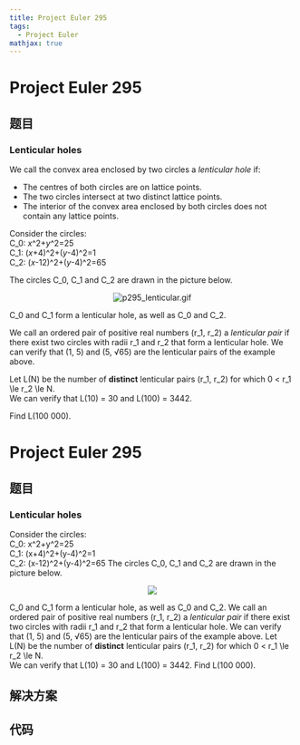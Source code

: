 ```yaml
---
title: Project Euler 295
tags:
  - Project Euler
mathjax: true
---
```

<escape><!-- more --></escape>
    
# Project Euler 295
## 题目
### Lenticular holes

We call the convex area enclosed by two circles a <i>lenticular hole</i> if:
<ul><li>The centres of both circles are on lattice points.</li>
<li>The two circles intersect at two distinct lattice points.</li>
<li>The interior of the convex area enclosed by both circles does not contain any lattice points.
</li>
</ul>Consider the circles:<br />
C_0: <var>x</var>^2+<var>y</var>^2=25<br />
C_1: (<var>x</var>+4)^2+(<var>y</var>-4)^2=1<br />
C_2: (<var>x</var>-12)^2+(<var>y</var>-4)^2=65


The circles C_0, C_1 and C_2 are drawn in the picture below.
<div align="center"><img src="project/images/p295_lenticular.gif" alt="p295_lenticular.gif" /></div>

C_0 and C_1 form a lenticular hole, as well as C_0 and C_2.

We call an ordered pair of positive real numbers (r_1, r_2) a <i>lenticular pair</i> if there exist two circles with radii r_1 and r_2 that form a lenticular hole.
We can verify that (1, 5) and (5, √65) are the lenticular pairs of the example above.

Let L(N) be the number of <b>distinct</b> lenticular pairs (r_1, r_2) for which 0 < r_1 \le r_2 \le N.<br />
We can verify that L(10) = 30 and L(100) = 3442.

Find L(100 000).















# Project Euler 295
## 题目
### Lenticular holes

Consider the circles:<br>C_0: x^2+y^2=25<br>C_1: (x+4)^2+(y-4)^2=1<br>C_2: (x-12)^2+(y-4)^2=65
The circles C_0, C_1 and C_2 are drawn in the picture below.
<center><img src="https://projecteuler.net/project/images/p295_lenticular.gif"></center>

C_0 and C_1 form a lenticular hole, as well as C_0 and C_2.
We call an ordered pair of positive real numbers (r_1, r_2) a <i>lenticular pair</i> if there exist two circles with radii r_1 and r_2 that form a lenticular hole. We can verify that (1, 5) and (5, √65) are the lenticular pairs of the example above.
Let L(N) be the number of <b>distinct</b> lenticular pairs (r_1, r_2) for which 0 < r_1 \le r_2 \le N.<br>We can verify that L(10) = 30 and L(100) = 3442.
Find L(100 000).


## 解决方案


## 代码


